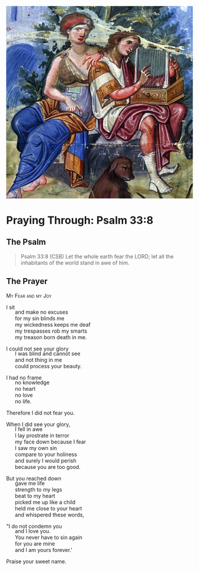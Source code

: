 <img class="intro-right" src="art-paris-psalter.jpg">

<style>
  li {list-style-type: none;}
  p + ul {
    margin-top: -18px;
}
</style>

# Praying Through: Psalm 33:8

## The Psalm

>Psalm 33:8 (CSB)   Let the whole earth fear the LORD; let all the inhabitants of the world stand in awe of him.

## The Prayer

<div style="font-variant: small-caps;">
My Fear and my Joy
</div>

I sit
* and make no excuses
* for my sin blinds me
* my wickedness keeps me deaf
* my trespasses rob my smarts
* my treason born death in me.

I could not see your glory
* I was blind and cannot see
* and not thing in me
* could process your beauty.

I had no frame
* no knowledge
* no heart
* no love
* no life.

Therefore I did not fear you.

When I did see your glory,
* I fell in awe
* I lay prostrate in terror
* my face down because I fear
* I saw my own sin
* compare to your holiness
* and surely I would perish
* because you are too good.

But you reached down
* gave me life
* strength to my legs
* beat to my heart
* picked me up like a child
* held me close to your heart
* and whispered these words,

"I do not condemn you
* and I love you.
* You never have to sin again
* for you are mine
* and I am yours forever.'

Praise your sweet name.

